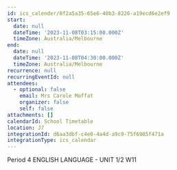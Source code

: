 ```yaml
---
id: ics_calender/8f2a5a35-65e6-40b3-8226-a19ecd6e2ef9
start:
  date: null
  dateTime: '2023-11-08T03:15:00.000Z'
  timeZone: Australia/Melbourne
end:
  date: null
  dateTime: '2023-11-08T04:30:00.000Z'
  timeZone: Australia/Melbourne
recurrence: null
recurringEventId: null
attendees:
  - optional: false
    email: Mrs Carole Moffat
    organizer: false
    self: false
attachments: []
calendarId: School Timetable
location: J7
integrationId: d6aa3dbf-c4e0-4a4d-a9c9-75f6905f471a
integrationType: ics_calendar
---
```

Period 4
ENGLISH LANGUAGE - UNIT 1/2 W11